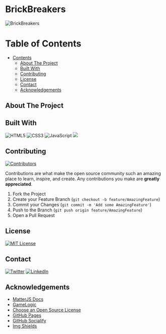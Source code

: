 # BrickBreakers
![BrickBreakers](https://socialify.git.ci/Bivas-Biswas/BrickBreakers/image?description=1&forks=1&issues=1&language=1&logo=https%3A%2F%2Fraw.githubusercontent.com%2FBivas-Biswas%2FBrickBreakers%2Fmain%2Fimages%2Flogo.png&owner=1&pulls=1&stargazers=1&theme=Dark)

<!-- TABLE OF CONTENTS -->
# Table of Contents
- [Contents](#table-of-contents)
    - [About The Project](#about-the-project)
    - [Built With](#built-with)
    - [Contributing](#contributing)
    - [License](#license)
    - [Contact](#contact)
    - [Acknowledgements](#acknowledgements)

<!-- ABOUT THE PROJECT -->
## About The Project

## Built With
![HTML5](https://img.shields.io/badge/html5-%23E34F26.svg?style=for-the-badge&logo=html5&logoColor=white)
![CSS3](https://img.shields.io/badge/css3-%231572B6.svg?style=for-the-badge&logo=css3&logoColor=white)
![JavaScript](https://img.shields.io/badge/javascript-%23323330.svg?style=for-the-badge&logo=javascript&logoColor=%23F7DF1E)
![](https://img.shields.io/badge/-matter.js-orange?style=for-the-badge)

<!-- CONTRIBUTING -->
## Contributing

[![Contributors][contributors-shield]][contributors-url]

Contributions are what make the open source community such an amazing place to learn, inspire, and create. Any contributions you make are **greatly appreciated**.

1. Fork the Project
2. Create your Feature Branch (`git checkout -b feature/AmazingFeature`)
3. Commit your Changes (`git commit -m 'Add some AmazingFeature'`)
4. Push to the Branch (`git push origin feature/AmazingFeature`)
5. Open a Pull Request

<!-- LICENSE -->
## License
[![MIT License][license-shield]][license-url]

<!-- CONTACT -->
## Contact

[![Twitter][twitter-shield]][twitter-url]
[![LinkedIn][linkedin-shield]][linkedin-url]

## Acknowledgements
* [MatterJS Docs](https://brm.io/matter-js/docs/)
* [GameLogic](https://developer.mozilla.org/en-US/docs/Games/Tutorials/2D_Breakout_game_pure_JavaScript)
* [Choose an Open Source License](https://choosealicense.com)
* [GitHub Pages](https://pages.github.com)
* [GitHub Socialify](https://socialify.git.ci/)
* [Img Shields](https://shields.io)


<!-- MARKDOWN LINKS & IMAGES -->
<!-- https://www.markdownguide.org/basic-syntax/#reference-style-links -->
[contributors-shield]: https://img.shields.io/github/contributors/Bivas-Biswas/drumkit.svg?style=for-the-badge
[contributors-url]: https://github.com/Bivas-Biswas/drumkit/graphs/contributors
[license-shield]: https://img.shields.io/github/license/Bivas-Biswas/drumkit.svg?style=for-the-badge
[license-url]: https://github.com/github_username/repo_name/blob/master/LICENSE.txt

<!-- social handle -->
[linkedin-shield]: https://img.shields.io/badge/-LinkedIn-black.svg?style=for-the-badge&logo=linkedin&colorB=555
[linkedin-url]: https://www.linkedin.com/in/bivas-biswas-828a731b7/

[twitter-shield]:https://img.shields.io/badge/twitter-%231DA1F2.svg?style=for-the-badge&logo=Twitter&logoColor=white
[twitter-url]:https://twitter.com/bivasbiswas99
